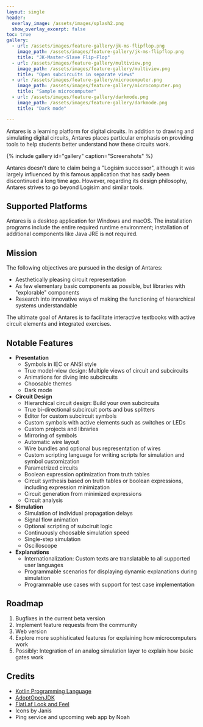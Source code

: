 ```yaml
---
layout: single
header:
  overlay_image: /assets/images/splash2.png
  show_overlay_excerpt: false
toc: true
gallery:
  - url: /assets/images/feature-gallery/jk-ms-flipflop.png
    image_path: /assets/images/feature-gallery/jk-ms-flipflop.png
    title: "JK-Master-Slave Flip-Flop"
  - url: /assets/images/feature-gallery/multiview.png
    image_path: /assets/images/feature-gallery/multiview.png
    title: "Open subcircuits in separate views"
  - url: /assets/images/feature-gallery/microcomputer.png
    image_path: /assets/images/feature-gallery/microcomputer.png
    title: "Sample microcomputer"
  - url: /assets/images/feature-gallery/darkmode.png
    image_path: /assets/images/feature-gallery/darkmode.png
    title: "Dark mode"

---
```


Antares is a learning platform for digital circuits. In addition to drawing and simulating digital circuits, Antares places particular emphasis on providing tools to help students better understand how these circuits work.

{% include gallery id="gallery" caption="Screenshots" %}

Antares doesn't dare to claim being a "Logisim successor", although it was largely influenced
by this famous application that has sadly been discontinued a long time ago. However, regarding its design philosophy, Antares strives to go beyond Logisim and similar tools.

## Supported Platforms

Antares is a desktop application for Windows and macOS. The installation programs include the entire required runtime environment; installation of additional components like Java JRE is not required.

## Mission

The following objectives are pursued in the design of Antares:

- Aesthetically pleasing circuit representation
- As few elementary basic components as possible, but libraries with "explorable" components
- Research into innovative ways of making the functioning of hierarchical systems understandable

The ultimate goal of Antares is to facilitate interactive textbooks with active circuit elements and integrated exercises.

## Notable Features

- **Presentation**
  - Symbols in IEC or ANSI style
  - True model-view design: Multiple views of circuit and subcircuits
  - Animations for diving into subcircuits
  - Choosable themes
  - Dark mode
- **Circuit Design**
  - Hierarchical circuit design: Build your own subcircuits
  - True bi-directional subcircuit ports and bus splitters
  - Editor for custom subcircuit symbols
  - Custom symbols with active elements such as switches or LEDs
  - Custom projects and libraries
  - Mirroring of symbols
  - Automatic wire layout
  - Wire bundles and optional bus representation of wires
  - Custom scripting language for writing scripts for simulation and symbol customization
  - Parametrized circuits
  - Boolean expression optimization from truth tables
  - Circuit synthesis based on truth tables or boolean expressions, including expression minimization
  - Circuit generation from minimized expressions
  - Circuit analysis
- **Simulation**
  - Simulation of individual propagation delays
  - Signal flow animation
  - Optional scripting of subciruit logic
  - Continuously choosable simulation speed
  - Single-step simulation
  - Oscilloscope
- **Explanations**
  - Internationalization: Custom texts are translatable to all supported user languages
  - Programmable scenarios for displaying dynamic explanations during simulation
  - Programmable use cases with support for test case implementation

## Roadmap

1. Bugfixes in the current beta version
2. Implement feature requests from the community
3. Web version
4. Explore more sophisticated features for explaining how microcomputers work
5. Possibly: Integration of an analog simulation layer to explain how basic gates work

## Credits

- [Kotlin Programming Language](https://kotlinlang.org)
- [AdoptOpenJDK](https://adoptopenjdk.net)
- [FlatLaf Look and Feel](https://www.formdev.com/flatlaf/)
- Icons by Janis
- Ping service and upcoming web app by Noah
